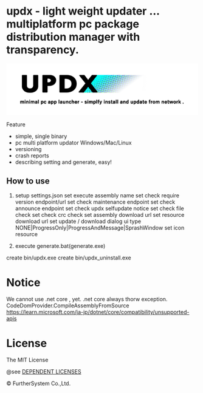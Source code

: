 # updx - light weight updater ... multiplatform pc package distribution manager with transparency.
![alt text](https://github.com/kyadet/updx/blob/main/logo.png?raw=true)

Feature
- simple, single binary
- pc multi platform updator
Windows/Mac/Linux
- versioning
- crash reports
- describing setting and generate, easy!


## How to use

1. setup settings.json
 set execute assembly name
 set check require version endpoint/url
 set check maintenance endpoint
 set check announce endpoint
 set check updx selfupdate notice
 set check file check
 set check crc check
 set assembly download url
 set resource download url
 set update / download dialog ui type NONE|ProgressOnly|ProgressAndMessage|SprashWindow
 set icon resource

2. execute generate.bat(generate.exe)

create bin/updx.exe
create bin/updx_uninstall.exe

# Notice
We cannot use .net core , yet.
.net core always thorw exception.
CodeDomProvider.CompileAssemblyFromSource
https://learn.microsoft.com/ja-jp/dotnet/core/compatibility/unsupported-apis

# License
The MIT License

@see [DEPENDENT LICENSES](https://github.com/kyadet/updx/blob/main/LICENSE)

©︎ FurtherSystem Co.,Ltd.
